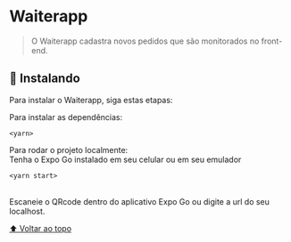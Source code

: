 # Waiterapp

> O Waiterapp cadastra novos pedidos que são monitorados no front-end.

## 🚀 Instalando

Para instalar o Waiterapp, siga estas etapas:

Para instalar as dependências:
```
<yarn>
```
Para rodar o projeto localmente:
</br>
Tenha o Expo Go instalado em seu celular ou em seu emulador

```
<yarn start>
```
</br>
Escaneie o QRcode dentro do aplicativo Expo Go ou digite a url do seu localhost.

[⬆ Voltar ao topo](#Waiterapp)<br>
